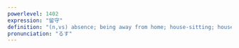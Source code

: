 ```yaml
---
powerlevel: 1402
expression: "留守"
definition: "(n,vs) absence; being away from home; house-sitting; house-sitter; being left unattended to (of one's studies, etc.); neglecting; (P)"
pronunciation: "るす"
---
```

